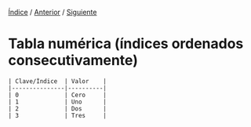 [Índice](../readme.md) / [Anterior](../tipo-datos/tipos_datos_especiales.md) / [Siguiente](../tipo-datos/tipo_datos_tablas_numericas_desordenadas.md)

#  Tabla numérica (índices ordenados consecutivamente)

    | Clave/Índice  | Valor    |
    |---------------|----------|
    | 0             | Cero     |
    | 1             | Uno      |
    | 2             | Dos      |
    | 3             | Tres     |


